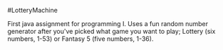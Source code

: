 #LotteryMachine

First java assignment for programming I.
Uses a fun random number generator after
you've picked what game you want to play;
Lottery (six numbers, 1-53) or
Fantasy 5 (five numbers, 1-36).
